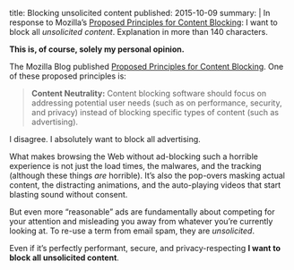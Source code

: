 title: Blocking unsolicited content
published: 2015-10-09
summary: |
    In response to Mozilla’s [Proposed Principles for Content Blocking](
    https://blog.mozilla.org/blog/2015/10/07/proposed-principles-for-content-blocking/):
    I want to block all *unsolicited content*.
    Explanation in more than 140 characters.

**This is, of course, solely my personal opinion.**

The Mozilla Blog published [Proposed Principles for Content Blocking](
https://blog.mozilla.org/blog/2015/10/07/proposed-principles-for-content-blocking/).
One of these proposed principles is:

> **Content Neutrality:** Content blocking software should focus on addressing potential
> user needs  (such as on performance, security, and privacy)
> instead of blocking specific types of content (such as advertising).

I disagree. I absolutely want to block all advertising.

What makes browsing the Web without ad-blocking such a horrible experience
is not just the load times, the malwares, and the tracking
(although these things *are* horrible).
It’s also the pop-overs masking actual content, the distracting animations,
and the auto-playing videos that start blasting sound without consent.

But even more “reasonable” ads are fundamentally about competing for your attention
and misleading you away from whatever you’re currently looking at.
To re-use a term from email spam, they are *unsolicited*.

Even if it’s perfectly performant, secure, and privacy-respecting
**I want to block all unsolicited content**.
